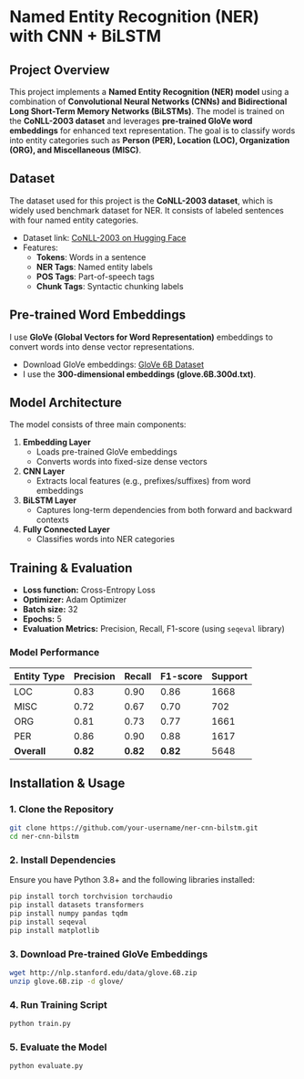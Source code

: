 # Named Entity Recognition (NER) with CNN + BiLSTM

## Project Overview

This project implements a **Named Entity Recognition (NER) model** using a combination of **Convolutional Neural Networks (CNNs) and Bidirectional Long Short-Term Memory Networks (BiLSTMs)**. The model is trained on the **CoNLL-2003 dataset** and leverages **pre-trained GloVe word embeddings** for enhanced text representation. The goal is to classify words into entity categories such as **Person (PER), Location (LOC), Organization (ORG), and Miscellaneous (MISC)**.

## Dataset

The dataset used for this project is the **CoNLL-2003 dataset**, which is widely used benchmark dataset for NER. It consists of labeled sentences with four named entity categories.

- Dataset link: [CoNLL-2003 on Hugging Face](https://huggingface.co/datasets/conll2003)
- Features:
  - **Tokens**: Words in a sentence
  - **NER Tags**: Named entity labels
  - **POS Tags**: Part-of-speech tags
  - **Chunk Tags**: Syntactic chunking labels

## Pre-trained Word Embeddings

I use **GloVe (Global Vectors for Word Representation)** embeddings to convert words into dense vector representations.

- Download GloVe embeddings: [GloVe 6B Dataset](https://nlp.stanford.edu/projects/glove/)
- I use the **300-dimensional embeddings (glove.6B.300d.txt)**.

## Model Architecture

The model consists of three main components:

1. **Embedding Layer**
   - Loads pre-trained GloVe embeddings
   - Converts words into fixed-size dense vectors
2. **CNN Layer**
   - Extracts local features (e.g., prefixes/suffixes) from word embeddings
3. **BiLSTM Layer**
   - Captures long-term dependencies from both forward and backward contexts
4. **Fully Connected Layer**
   - Classifies words into NER categories

## Training & Evaluation

- **Loss function:** Cross-Entropy Loss
- **Optimizer:** Adam Optimizer
- **Batch size:** 32
- **Epochs:** 5
- **Evaluation Metrics:** Precision, Recall, F1-score (using `seqeval` library)

### Model Performance

| Entity Type | Precision | Recall   | F1-score | Support |
| ----------- | --------- | -------- | -------- | ------- |
| LOC         | 0.83      | 0.90     | 0.86     | 1668    |
| MISC        | 0.72      | 0.67     | 0.70     | 702     |
| ORG         | 0.81      | 0.73     | 0.77     | 1661    |
| PER         | 0.86      | 0.90     | 0.88     | 1617    |
| **Overall** | **0.82**  | **0.82** | **0.82** | 5648    |

## Installation & Usage

### 1. Clone the Repository

```bash
git clone https://github.com/your-username/ner-cnn-bilstm.git
cd ner-cnn-bilstm
```

### 2. Install Dependencies
Ensure you have Python 3.8+ and the following libraries installed:
```bash
pip install torch torchvision torchaudio
pip install datasets transformers
pip install numpy pandas tqdm
pip install seqeval
pip install matplotlib
```

### 3. Download Pre-trained GloVe Embeddings

```bash
wget http://nlp.stanford.edu/data/glove.6B.zip
unzip glove.6B.zip -d glove/
```

### 4. Run Training Script

```bash
python train.py
```

### 5. Evaluate the Model

```bash
python evaluate.py
```
